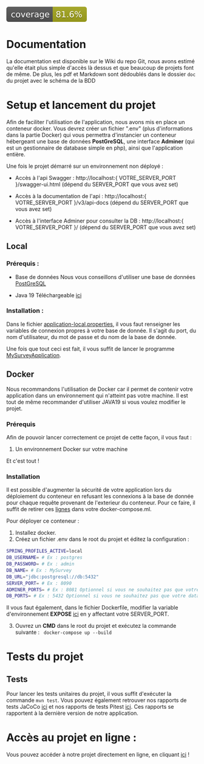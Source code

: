 [![Test Coverage](https://github.com/HiroKX/SondageSpringBoot/blob/gh-pages/jacoco/jacoco.svg)](https://hirokx.github.io/SondageSpringBoot/jacoco)

# Documentation 
La documentation est disponible sur le Wiki du repo Git, nous avons estimé qu'elle était plus simple d'accès là dessus et que beaucoup de projets font de même.
De plus, les pdf et Markdown sont dédoublés dans le dossier `doc` du projet avec le schéma de la BDD

# Setup et lancement du projet
Afin de faciliter l'utilisation de l'application, nous avons mis en place un conteneur docker.
Vous devrez créer un fichier ".env" (plus d'informations dans la partie Docker) qui vous permettra d'instancier un conteneur hébergeant une base de données **PostGreSQL**, une interface **Adminer** (qui est un gestionnaire de database simple en php), ainsi que l'application entière.

Une fois le projet démarré sur un environnement non déployé  : 

* Accès à l'api Swagger : http://localhost:{ VOTRE_SERVER_PORT }/swagger-ui.html (dépend du SERVER_PORT que vous avez set)

* Accès à la documentation de l'api : http://localhost:{ VOTRE_SERVER_PORT }/v3/api-docs (dépend du SERVER_PORT que vous avez set)
  
* Accès à l'interface Adminer pour consulter la DB : http://localhost:{ VOTRE_SERVER_PORT }/ (dépend du SERVER_PORT que vous avez set)

## Local
### Prérequis :
* Base de données
Nous vous conseillons d'utiliser une base de données [PostGreSQL](https://www.postgresql.org/)

* Java 19
Téléchargeable [ici](https://www.oracle.com/java/technologies/javase/jdk19-archive-downloads.html)

### Installation : 
Dans le fichier [application-local.properties](https://github.com/HiroKX/SondageSpringBoot/blob/56-fix-du-readme/src/test/resources/application.properties), il vous faut renseigner les variables de connexion propres à votre base de donnée.
Il s'agit du port, du nom d'utilisateur, du mot de passe et du nom de la base de donnée.

Une fois que tout ceci est fait, il vous suffit de lancer le programme [MySurveyApplication](https://github.com/HiroKX/SondageSpringBoot/blob/56-fix-du-readme/src/main/java/fr/univ/lorraine/ufr/mim/m2/gi/mysurvey/MySurveyApplication.java).

## Docker
Nous recommandons l'utilisation de Docker car il permet de contenir votre application dans un environnement qui n'atteint pas votre machine.
Il est tout de même recommander d'utiliser JAVA19 si vous voulez modifier le projet.

### Prérequis
Afin de pouvoir lancer correctement ce projet de cette façon, il vous faut :

1. Un environnement Docker sur votre machine

Et c'est tout !

### Installation

Il est possible d'augmenter la sécurité de votre application lors du déploiement du conteneur en refusant les connexions à la base de donnée pour chaque requête provenant de l'exterieur du conteneur.
Pour ce faire, il suffit de retirer ces [lignes](https://github.com/HiroKX/SondageSpringBoot/blob/develop/docker-compose.yml#L25-L26) dans votre docker-compose.ml.

Pour déployer ce conteneur : 
1. Installez docker.
2. Créez un fichier .env dans le root du projet et éditez la configuration : 
```bash
SPRING_PROFILES_ACTIVE=local
DB_USERNAME= # Ex : postgres
DB_PASSWORD= # Ex : admin
DB_NAME= # Ex : MySurvey
DB_URL="jdbc:postgresql://db:5432"
SERVER_PORT= # Ex : 8090
ADMINER_PORTS= # Ex : 8081 Optionnel si vous ne souhaitez pas que votre interface adminer soit accessible de l'exterieur.
DB_PORTS= # Ex : 5432 Optionnel si vous ne souhaitez pas que votre database soit accessible de l'exterieur.
```

Il vous faut également, dans le fichier Dockerfile, modifier la variable d'environnement **EXPOSE** [ici](https://github.com/HiroKX/SondageSpringBoot/blob/develop/Dockerfile#L21) en y affectant votre SERVER_PORT.

3. Ouvrez un **CMD** dans le root du projet et exécutez la commande suivante :
``` docker-compose up --build```

# Tests du projet

## Tests

Pour lancer les tests unitaires du projet, il vous suffit d'exécuter la commande `mvn test`. Vous pouvez également retrouver nos rapports de tests JaCoCo [ici](https://hirokx.github.io/SondageSpringBoot/jacoco) et nos rapports de tests Pitest [ici](https://hirokx.github.io/SondageSpringBoot/pitest). Ces rapports se rapportent à la dernière version de notre application.

# Accès au projet en ligne :

Vous pouvez accéder à notre projet directement en ligne, en cliquant [ici](https://sondage.hirokx.dev/swagger-ui/index.html#/) ! 

